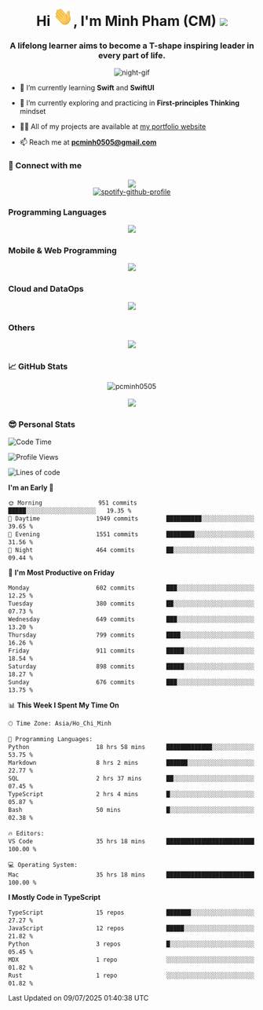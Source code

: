 <h1 align="center">Hi <img src="https://raw.githubusercontent.com/ABSphreak/ABSphreak/master/gifs/Hi.gif" width="40px" />, I'm Minh Pham (CM) <img src="https://media.giphy.com/media/1ynCEtlgMPAeNAqdnu/giphy.gif" width="20px" /> </h1>
<h3 align="center">A lifelong learner aims to become a T-shape inspiring leader in every part of life.</h3>

<p align="center">
  <img src="https://media.giphy.com/media/xUA7bdpLxQhsSQdyog/giphy.gif" alt="night-gif" height="200em"/>
</p>

- 🌱 I’m currently learning **Swift** and **SwiftUI**

- 🔭 I’m currently exploring and practicing in **First-principles Thinking** mindset

- 👨‍💻 All of my projects are available at [my portfolio website](https://pcminh0505.vercel.app/)

- 📫 Reach me at **pcminh0505@gmail.com**


<h3 align="left">🧬 Connect with me</h3>
<p align="center">
<a href="https://linkedin.com/in/pcminh0505" target="blank"><img align="center" src="https://img.shields.io/badge/linkedin-%230077B5.svg?style=for-the-badge&logo=linkedin&logoColor=white" /></a>
<br/>
<a href="https://spotify-github-profile.kittinanx.com/api/view?uid=217d5ndg2rakxarcnspwomj7q&redirect=true">
  <img height="350em" src="https://spotify-github-profile.kittinanx.com/api/view?uid=217d5ndg2rakxarcnspwomj7q&cover_image=true&theme=default&bar_color_cover=true" alt="spotify-github-profile" />
</a>
</p>

<h3 align="left">Programming Languages</h3>
<p align="center">
  <a href="https://skillicons.dev">
    <img src="https://skillicons.dev/icons?i=py,ts,go,rust,java,swift,dart,solidity,cpp" />
  </a>
</p>

<h3 align="left">Mobile & Web Programming</h3>
<p align="center">
  <a href="https://skillicons.dev">
    <img src="https://skillicons.dev/icons?i=react,nextjs,flutter,graphql,fastapi,nodejs,spring,postgres,mongodb" />
  </a>
</p>

<h3 align="left">Cloud and DataOps</h3>
<p align="center">
  <a href="https://skillicons.dev">
     <img src="https://skillicons.dev/icons?i=aws,firebase,gcp,supabase,vercel,docker,kafka,redis,cassandra" />
  </a>
</p>

<h3 align="left">Others</h3>
<p align="center">
  <a href="https://skillicons.dev">
    <img src="https://skillicons.dev/icons?i=apple,anaconda,vscode,figma,postman,notion,obsidian" />
  </a>
</p>

<h3 align="left">📈 GitHub Stats</h3>

<p align="center">
<img height="180em" src="https://github-readme-stats.vercel.app/api?username=pcminh0505&count_private=true&show_icons=true&include_all_commits=true&theme=ayu-mirage&show_icons=true&locale=en" alt="pcminh0505" />
<br/><br/>
<img src="https://github-profile-trophy.vercel.app/?username=pcminh0505&theme=onedark&rank=SECRET,SSS,SS,S,AAA,AA,A&column=3" />
</p>

<h3 align="left">😎 Personal Stats</h3>

<!--START_SECTION:waka-->
![Code Time](http://img.shields.io/badge/Code%20Time-1%2C921%20hrs%2037%20mins-blue)

![Profile Views](http://img.shields.io/badge/Profile%20Views-0-blue)

![Lines of code](https://img.shields.io/badge/From%20Hello%20World%20I%27ve%20Written-30.4%20million%20lines%20of%20code-blue)

**I'm an Early 🐤** 

```text
🌞 Morning                951 commits         █████░░░░░░░░░░░░░░░░░░░░   19.35 % 
🌆 Daytime                1949 commits        ██████████░░░░░░░░░░░░░░░   39.65 % 
🌃 Evening                1551 commits        ████████░░░░░░░░░░░░░░░░░   31.56 % 
🌙 Night                  464 commits         ██░░░░░░░░░░░░░░░░░░░░░░░   09.44 % 
```
📅 **I'm Most Productive on Friday** 

```text
Monday                   602 commits         ███░░░░░░░░░░░░░░░░░░░░░░   12.25 % 
Tuesday                  380 commits         ██░░░░░░░░░░░░░░░░░░░░░░░   07.73 % 
Wednesday                649 commits         ███░░░░░░░░░░░░░░░░░░░░░░   13.20 % 
Thursday                 799 commits         ████░░░░░░░░░░░░░░░░░░░░░   16.26 % 
Friday                   911 commits         █████░░░░░░░░░░░░░░░░░░░░   18.54 % 
Saturday                 898 commits         █████░░░░░░░░░░░░░░░░░░░░   18.27 % 
Sunday                   676 commits         ███░░░░░░░░░░░░░░░░░░░░░░   13.75 % 
```


📊 **This Week I Spent My Time On** 

```text
🕑︎ Time Zone: Asia/Ho_Chi_Minh

💬 Programming Languages: 
Python                   18 hrs 58 mins      █████████████░░░░░░░░░░░░   53.75 % 
Markdown                 8 hrs 2 mins        ██████░░░░░░░░░░░░░░░░░░░   22.77 % 
SQL                      2 hrs 37 mins       ██░░░░░░░░░░░░░░░░░░░░░░░   07.45 % 
TypeScript               2 hrs 4 mins        █░░░░░░░░░░░░░░░░░░░░░░░░   05.87 % 
Bash                     50 mins             █░░░░░░░░░░░░░░░░░░░░░░░░   02.38 % 

🔥 Editors: 
VS Code                  35 hrs 18 mins      █████████████████████████   100.00 % 

💻 Operating System: 
Mac                      35 hrs 18 mins      █████████████████████████   100.00 % 
```

**I Mostly Code in TypeScript** 

```text
TypeScript               15 repos            ███████░░░░░░░░░░░░░░░░░░   27.27 % 
JavaScript               12 repos            █████░░░░░░░░░░░░░░░░░░░░   21.82 % 
Python                   3 repos             █░░░░░░░░░░░░░░░░░░░░░░░░   05.45 % 
MDX                      1 repo              ░░░░░░░░░░░░░░░░░░░░░░░░░   01.82 % 
Rust                     1 repo              ░░░░░░░░░░░░░░░░░░░░░░░░░   01.82 % 
```




 Last Updated on 09/07/2025 01:40:38 UTC
<!--END_SECTION:waka-->

